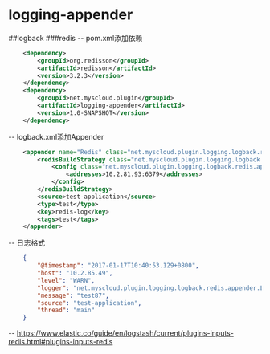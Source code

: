 # logging-appender
##logback
###redis
-- pom.xml添加依赖
```xml
    <dependency>
        <groupId>org.redisson</groupId>
        <artifactId>redisson</artifactId>
        <version>3.2.3</version>
    </dependency>
    <dependency>
        <groupId>net.myscloud.plugin</groupId>
        <artifactId>logging-appender</artifactId>
        <version>1.0-SNAPSHOT</version>
    </dependency>
```
-- logback.xml添加Appender
```xml
    <appender name="Redis" class="net.myscloud.plugin.logging.logback.redis.appender.LogbackRedisAppender">
        <redisBuildStrategy class="net.myscloud.plugin.logging.logback.redis.appender.build.SingleBuildStrategy">
            <config class="net.myscloud.plugin.logging.logback.redis.appender.build.RedisConfig">
                <addresses>10.2.81.93:6379</addresses>
            </config>
        </redisBuildStrategy>
        <source>test-application</source>
        <type>test</type>
        <key>redis-log</key>
        <tags>test</tags>
    </appender>
```

-- 日志格式
```json
    {
        "@timestamp": "2017-01-17T10:40:53.129+0800",
        "host": "10.2.85.49",
        "level": "WARN",
        "logger": "net.myscloud.plugin.logging.logback.redis.appender.LogbackRedisAppenderTest",
        "message": "test87",
        "source": "test-application",
        "thread": "main"
    }
```

-- https://www.elastic.co/guide/en/logstash/current/plugins-inputs-redis.html#plugins-inputs-redis